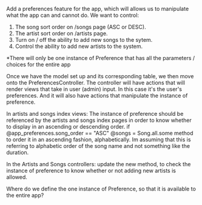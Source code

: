 Add a preferences feature for the app, which will allows us to manipulate what the app can and cannot do.
  We want to control:

  1. The song sort order on /songs page (ASC or DESC).
  2. The artist sort order on /artists page.
  3. Turn on / off the ability to add new songs to the sytem.
  4. Control the ability to add new artists to the system.

  *There will only be one instance of Preference that has all the parameters / choices for the entire app

Once we have the model set up and its corresponding table, we then move onto the PreferencesController.
The controller will have actions that will render views that take in user (admin) input.
In this case it's the user's preferences. And it will also have actions that manipulate the instance
of preference.

In artists and songs index views:
  The instance of preference should be referenced by the artists and songs index pages in order
  to know whether to display in an ascending or descending order.
    if @app_preferences.song_order == "ASC"
      @songs = Song.all.some method to order it in an ascending fashion, alphabetically. Im assuming
      that this is referring to alphabetic order of the song name and not something like the duration.

In the Artists and Songs controllers:
  update the new method, to check the instance of preference to know whether or not adding new artists
  is allowed.


Where do we define the one instance of Preference, so that it is available to the entire app?
